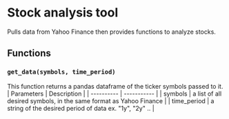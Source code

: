 # Stock analysis tool
Pulls data from Yahoo Finance then provides functions to analyze stocks.
## Functions
### `get_data(symbols, time_period)`
This function returns a pandas dataframe of the ticker symbols passed to it.
| Parameters | Description |
| ---------- | ----------- |
| symbols | a list of all desired symbols, in the same format as Yahoo Finance |
| time_period | a string of the desired period of data ex. "1y", "2y" .. |



